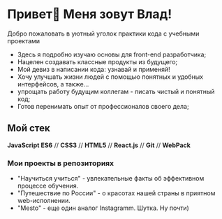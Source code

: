 # Привет👋 Меня зовут Влад!

Добро пожаловать в уютный уголок практики кода c учебными проектами

* Здесь я подробно изучаю основы для front-end разработчика;
* Нацелен создавать классные продукты из будущего;
* Мой девиз в написании кода: узнавай и применяй!
* Хочу улучшать жизни людей с помощью понятных и удобных интерфейсов, а также... 
* упрощать работу будущим коллегам - писать чистый и понятный код;
* Готов перенимать опыт от профессионалов своего дела;

## Мой стек

**JavaScript ES6** // **CSS3** // **HTML5** // **React.js** // **Git** // **WebPack**

### Мои проекты в репозиториях

* "Научиться учиться" - увлекательные факты об эффективном процессе обучения. 
* "Путешествие по России" - о красотах нашей страны в приятном web-исполнении.
* "Mesto" - еще один аналог Instagramm. Шутка. Ну почти)

